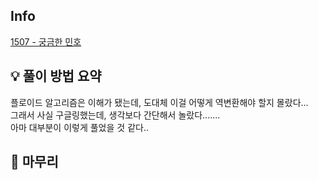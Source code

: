 ## Info
[1507 - 궁금한 민호](https://www.acmicpc.net/problem/1507)

## 💡 풀이 방법 요약
플로이드 알고리즘은 이해가 됐는데, 도대체 이걸 어떻게 역변환해야 할지 몰랐다...  
그래서 사실 구글링했는데, 생각보다 간단해서 놀랐다.......  
아마 대부분이 이렇게 풀었을 것 같다..  

## 🙂 마무리